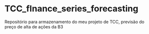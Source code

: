 # TCC_fInance_series_forecasting
Repositório para armazenamento do meu projeto de TCC, previsão do preço de alta de ações da B3
